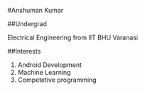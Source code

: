 #Anshuman Kumar

##Undergrad

Electrical Engineering from IIT BHU Varanasi

##Interests
1. Android Development
2. Machine Learning
3. Competetive programming